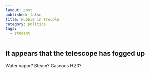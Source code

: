 ```yaml
---
layout: post
published: false
title: Hubble in Trouble
category: politics
tags: 
  - student
---
```


## It appears that the telescope has fogged up

Water vapor? Steam? Gaseous H20?